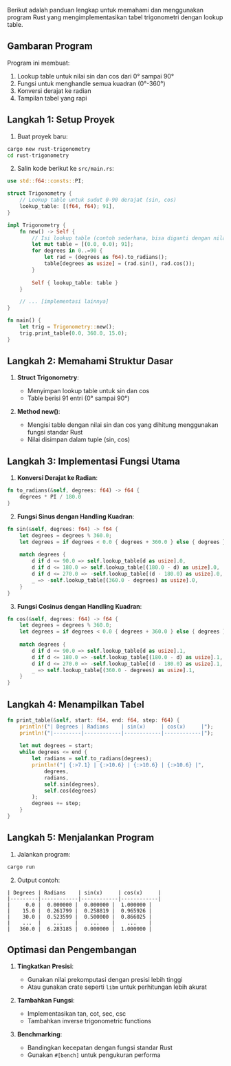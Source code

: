 Berikut adalah panduan lengkap untuk memahami dan menggunakan program Rust yang mengimplementasikan tabel trigonometri dengan lookup table.

## Gambaran Program
Program ini membuat:
1. Lookup table untuk nilai sin dan cos dari 0° sampai 90°
2. Fungsi untuk menghandle semua kuadran (0°-360°)
3. Konversi derajat ke radian
4. Tampilan tabel yang rapi

## Langkah 1: Setup Proyek
1. Buat proyek baru:
```bash
cargo new rust-trigonometry
cd rust-trigonometry
```

2. Salin kode berikut ke `src/main.rs`:

```rust
use std::f64::consts::PI;

struct Trigonometry {
    // Lookup table untuk sudut 0-90 derajat (sin, cos)
    lookup_table: [(f64, f64); 91],
}

impl Trigonometry {
    fn new() -> Self {
        // Isi lookup table (contoh sederhana, bisa diganti dengan nilai lebih presisi)
        let mut table = [(0.0, 0.0); 91];
        for degrees in 0..=90 {
            let rad = (degrees as f64).to_radians();
            table[degrees as usize] = (rad.sin(), rad.cos());
        }
        
        Self { lookup_table: table }
    }

    // ... [implementasi lainnya]
}

fn main() {
    let trig = Trigonometry::new();
    trig.print_table(0.0, 360.0, 15.0);
}
```

## Langkah 2: Memahami Struktur Dasar
1. **Struct Trigonometry**:
   - Menyimpan lookup table untuk sin dan cos
   - Table berisi 91 entri (0° sampai 90°)

2. **Method new()**:
   - Mengisi table dengan nilai sin dan cos yang dihitung menggunakan fungsi standar Rust
   - Nilai disimpan dalam tuple (sin, cos)

## Langkah 3: Implementasi Fungsi Utama
1. **Konversi Derajat ke Radian**:
```rust
fn to_radians(&self, degrees: f64) -> f64 {
    degrees * PI / 180.0
}
```

2. **Fungsi Sinus dengan Handling Kuadran**:
```rust
fn sin(&self, degrees: f64) -> f64 {
    let degrees = degrees % 360.0;
    let degrees = if degrees < 0.0 { degrees + 360.0 } else { degrees };
    
    match degrees {
        d if d <= 90.0 => self.lookup_table[d as usize].0,
        d if d <= 180.0 => self.lookup_table[(180.0 - d) as usize].0,
        d if d <= 270.0 => -self.lookup_table[(d - 180.0) as usize].0,
        _ => -self.lookup_table[(360.0 - degrees) as usize].0,
    }
}
```

3. **Fungsi Cosinus dengan Handling Kuadran**:
```rust
fn cos(&self, degrees: f64) -> f64 {
    let degrees = degrees % 360.0;
    let degrees = if degrees < 0.0 { degrees + 360.0 } else { degrees };
    
    match degrees {
        d if d <= 90.0 => self.lookup_table[d as usize].1,
        d if d <= 180.0 => -self.lookup_table[(180.0 - d) as usize].1,
        d if d <= 270.0 => -self.lookup_table[(d - 180.0) as usize].1,
        _ => self.lookup_table[(360.0 - degrees) as usize].1,
    }
}
```

## Langkah 4: Menampilkan Tabel
```rust
fn print_table(&self, start: f64, end: f64, step: f64) {
    println!("| Degrees | Radians    | sin(x)     | cos(x)     |");
    println!("|---------|------------|------------|------------|");
    
    let mut degrees = start;
    while degrees <= end {
        let radians = self.to_radians(degrees);
        println!("| {:>7.1} | {:>10.6} | {:>10.6} | {:>10.6} |",
            degrees,
            radians,
            self.sin(degrees),
            self.cos(degrees)
        );
        degrees += step;
    }
}
```

## Langkah 5: Menjalankan Program
1. Jalankan program:
```bash
cargo run
```

2. Output contoh:
```
| Degrees | Radians    | sin(x)     | cos(x)     |
|---------|------------|------------|------------|
|     0.0 |  0.000000 |  0.000000 |  1.000000 |
|    15.0 |  0.261799 |  0.258819 |  0.965926 |
|    30.0 |  0.523599 |  0.500000 |  0.866025 |
|    ...  |    ...    |    ...    |    ...    |
|   360.0 |  6.283185 |  0.000000 |  1.000000 |
```

## Optimasi dan Pengembangan
1. **Tingkatkan Presisi**:
   - Gunakan nilai prekomputasi dengan presisi lebih tinggi
   - Atau gunakan crate seperti `libm` untuk perhitungan lebih akurat

2. **Tambahkan Fungsi**:
   - Implementasikan tan, cot, sec, csc
   - Tambahkan inverse trigonometric functions

3. **Benchmarking**:
   - Bandingkan kecepatan dengan fungsi standar Rust
   - Gunakan `#[bench]` untuk pengukuran performa
